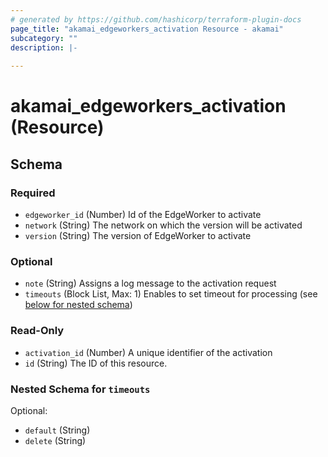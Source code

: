 ```yaml
---
# generated by https://github.com/hashicorp/terraform-plugin-docs
page_title: "akamai_edgeworkers_activation Resource - akamai"
subcategory: ""
description: |-
  
---
```


# akamai_edgeworkers_activation (Resource)





<!-- schema generated by tfplugindocs -->
## Schema

### Required

- `edgeworker_id` (Number) Id of the EdgeWorker to activate
- `network` (String) The network on which the version will be activated
- `version` (String) The version of EdgeWorker to activate

### Optional

- `note` (String) Assigns a log message to the activation request
- `timeouts` (Block List, Max: 1) Enables to set timeout for processing (see [below for nested schema](#nestedblock--timeouts))

### Read-Only

- `activation_id` (Number) A unique identifier of the activation
- `id` (String) The ID of this resource.

<a id="nestedblock--timeouts"></a>
### Nested Schema for `timeouts`

Optional:

- `default` (String)
- `delete` (String)
